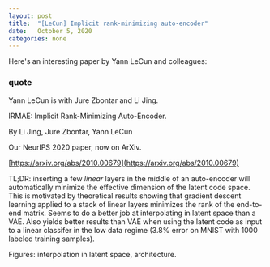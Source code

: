 ```yaml
---
layout: post
title:  "[LeCun] Implicit rank-minimizing auto-encoder"
date:   October 5, 2020
categories: none
---
```








Here's an interesting paper by Yann LeCun and colleagues:

### quote

Yann LeCun is with Jure Zbontar and Li Jing.

IRMAE: Implicit Rank-Minimizing Auto-Encoder.

By Li Jing, Jure Zbontar, Yann LeCun

Our NeurIPS 2020 paper, now on ArXiv.

[https://arxiv.org/abs/2010.00679](https://arxiv.org/abs/2010.00679)

TL;DR: inserting a few *linear* layers in the middle of an auto-encoder will automatically minimize the effective dimension of the latent code space. This is motivated by theoretical results showing that gradient descent learning applied  to a stack of linear layers minimizes the rank of the end-to-end matrix. Seems to do a better job at interpolating in latent space than a VAE. Also yields better results than VAE when using the latent code as input to a linear classifer in the low data regime (3.8% error on MNIST with 1000 labeled training samples). 

Figures: interpolation in latent space, architecture.



 


